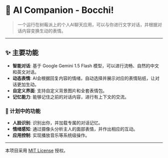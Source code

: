 # 🤖 AI Companion - Bocchi!

> 一个运行在树莓派上的个人AI聊天应用，可以与你进行文字对话，并根据对话内容变换生动的表情。

---

## ✨ 主要功能

*   **智能对话**: 基于 Google Gemini 1.5 Flash 模型，可以进行流畅、自然的中文和英文对话。
*   **动态表情**: AI会根据回复内容的情绪，自动选择并展示对应的表情贴纸，让对话更加生动。
*   **自定义界面**: 支持自定义背景图片和全套表情包。
*   **记忆能力**: 能够记住之前的对话内容，进行有上下文的交流。

### 🚀 计划中的功能
*   **人脸识别**: 识别出你，并加载专属的对话记忆。
*   **情绪感知**: 通过摄像头分析主人的面部表情，并作出相应的互动。
*   **应用控制**: 实现播放音乐等系统级操作。

---
本项目采用 [MIT License](LICENSE) 授权。
